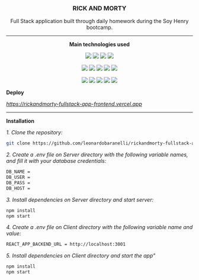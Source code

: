 <h3 align="center">RICK AND MORTY</h3>

<p align="center"><p align="center">Full Stack application built through daily homework during the Soy Henry bootcamp.</p>
<hr/>

**<p align="center">Main technologies used</p>**

<p align="center">      
  <img src="https://img.shields.io/badge/ Overall :--black"> 
  <img src="https://img.shields.io/badge/-Linux-13A91F"> 
  <img src="https://img.shields.io/badge/-VSCode-1366A9"> 
  <img src="https://img.shields.io/badge/-Git-BF0D0D">   
</p>
<p align="center">  
  <img src="https://img.shields.io/badge/ Backend (Server) :--black"> 
  <img src="https://img.shields.io/badge/-JavaScript-yellow"> 
  <img src="https://img.shields.io/badge/-Express-13A91F"> 
  <img src="https://img.shields.io/badge/-Sequelize-1366A9"> 
  <img src="https://img.shields.io/badge/-PostgreSQL-blue">   
</p>
</p> 
<p align="center">  
  <img src="https://img.shields.io/badge/ Frontend (Client) :--black"> 
  <img src="https://img.shields.io/badge/-JavaScript-yellow">   
  <img src="https://img.shields.io/badge/-Redux-8C238F"> 
  <img src="https://img.shields.io/badge/-React-1366A9">
  <img src="https://img.shields.io/badge/-CSS-blue">
</p>

**<p align="left">Deploy</p>**

*<p align="left">https://rickandmorty-fullstack-app-frontend.vercel.app<p>*
<hr/>

**<p align="left">Installation</p>**

*1. Clone the repository:*

   ```sh
   git clone https://github.com/leonardobaranelli/rickandmorty-fullstack-app.git
   ```
*2. Create a .env file on Server directory with the following variable names, and fill it with your database credentials:*
   
```sh
DB_NAME = 
DB_USER = 
DB_PASS = 
DB_HOST =
```

*3. Install dependencies on Server directory and start server:*

```sh
npm install
npm start
```

*4. Create a .env file on Client directory with the following variable name and value:*

```sh
REACT_APP_BACKEND_URL = http://localhost:3001
```

*5. Install dependencies on Client directory and start the app"*

```sh
npm install
npm start
```
